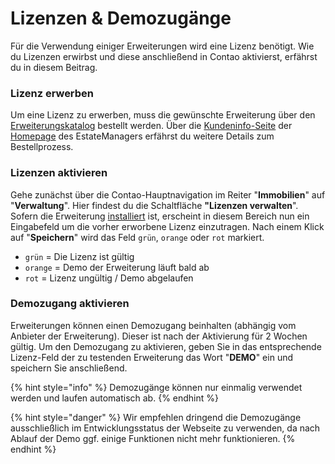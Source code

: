 # Lizenzen & Demozugänge

Für die Verwendung einiger Erweiterungen wird eine Lizenz benötigt. Wie du Lizenzen erwirbst und diese anschließend in Contao aktivierst, erfährst du in diesem Beitrag.

### Lizenz erwerben

Um eine Lizenz zu erwerben, muss die gewünschte Erweiterung über den [Erweiterungskatalog](https://www.contao-estatemanager.com/de/store.html) bestellt werden. Über die [Kundeninfo-Seite](https://www.contao-estatemanager.com/de/Kundeninfo.html) der [Homepage](https://www.contao-estatemanager.com/) des EstateManagers erfährst du weitere Details zum Bestellprozess.

### Lizenzen aktivieren

Gehe zunächst über die Contao-Hauptnavigation im Reiter "**Immobilien**" auf "**Verwaltung**". Hier findest du die Schaltfläche **"Lizenzen verwalten**". Sofern die Erweiterung [installiert](installation.md) ist, erscheint in diesem Bereich nun ein Eingabefeld um die vorher erworbene Lizenz einzutragen. Nach einem Klick auf "**Speichern**" wird das Feld `grün`, `orange` oder `rot` markiert.

* `grün`      =     Die Lizenz ist gültig
* `orange`  =     Demo der Erweiterung läuft bald ab
* `rot`        =     Lizenz ungültig / Demo abgelaufen

### Demozugang aktivieren

Erweiterungen können einen Demozugang beinhalten \(abhängig vom Anbieter der Erweiterung\). Dieser ist nach der Aktivierung für 2 Wochen gültig. Um den Demozugang zu aktivieren, geben Sie in das entsprechende Lizenz-Feld der zu testenden Erweiterung das Wort "**DEMO**" ein und speichern Sie anschließend.

{% hint style="info" %}
Demozugänge können nur einmalig verwendet werden und laufen automatisch ab.
{% endhint %}

{% hint style="danger" %}
Wir empfehlen dringend die Demozugänge ausschließlich im Entwicklungsstatus der Webseite zu verwenden, da nach Ablauf der Demo ggf. einige Funktionen nicht mehr funktionieren.
{% endhint %}

